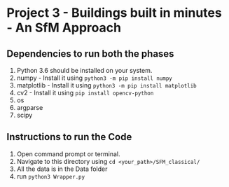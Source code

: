 # Project 3 - Buildings built in minutes - An SfM Approach

  ## Dependencies to run both the phases
  1. Python 3.6 should be installed on your system.
  2. numpy - Install it using `python3 -m pip install numpy`
  3. matplotlib - Install it using `python3 -m pip install matplotlib`
  4. cv2 - Install it using `pip install opencv-python`
  5. os 
  6. argparse
  7. scipy
  
  ## Instructions to run the Code
  1. Open command prompt or terminal.
  2. Navigate to this directory using `cd <your_path>/SFM_classical/`
  3. All the data is in the Data folder
  4. run `python3 Wrapper.py`
